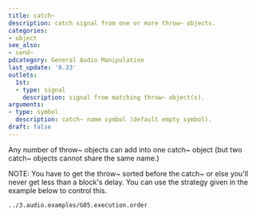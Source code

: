 ```yaml
---
title: catch~
description: catch signal from one or more throw~ objects.
categories:
- object
see_also:
- send~
pdcategory: General Audio Manipulation
last_update: '0.33'
outlets:
  1st:
  - type: signal
    description: signal from matching throw~ object(s).
arguments:
- type: symbol
  description: catch~ name symbol (default empty symbol).
draft: false
---
```

Any number of throw~ objects can add into one catch~ object (but two catch~ objects cannot share the same name.)

NOTE: You have to get the throw~ sorted before the catch~ or else you'll never get less than a block's delay. You can use the strategy given in the example below to control this.

`../3.audio.examples/G05.execution.order`
